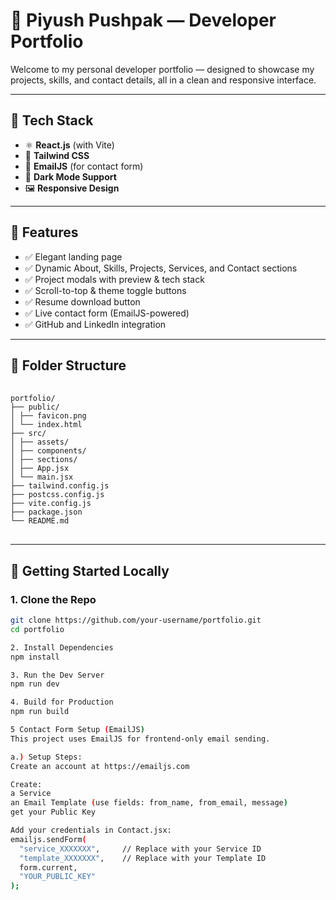 # 💼 Piyush Pushpak — Developer Portfolio

Welcome to my personal developer portfolio — designed to showcase my projects, skills, and contact details, all in a clean and responsive interface.

---

## 🚀 Tech Stack

- ⚛️ **React.js** (with Vite)
- 🎨 **Tailwind CSS**
- 📧 **EmailJS** (for contact form)
- 🌙 **Dark Mode Support**
- 🖼️ **Responsive Design**

---

## 📸 Features

- ✅ Elegant landing page
- ✅ Dynamic About, Skills, Projects, Services, and Contact sections
- ✅ Project modals with preview & tech stack
- ✅ Scroll-to-top & theme toggle buttons
- ✅ Resume download button
- ✅ Live contact form (EmailJS-powered)
- ✅ GitHub and LinkedIn integration

---

## 📁 Folder Structure

<pre> <code>
portfolio/
├── public/
│ ├── favicon.png
│ └── index.html
├── src/
│ ├── assets/
│ ├── components/
│ ├── sections/
│ ├── App.jsx
│ └── main.jsx
├── tailwind.config.js
├── postcss.config.js
├── vite.config.js
├── package.json
└── README.md
  </code> </pre>


---

## 🧪 Getting Started Locally

### 1. Clone the Repo
```bash
git clone https://github.com/your-username/portfolio.git
cd portfolio

2. Install Dependencies
npm install

3. Run the Dev Server
npm run dev

4. Build for Production
npm run build

5 Contact Form Setup (EmailJS)
This project uses EmailJS for frontend-only email sending.

a.) Setup Steps:
Create an account at https://emailjs.com

Create:
a Service
an Email Template (use fields: from_name, from_email, message)
get your Public Key

Add your credentials in Contact.jsx:
emailjs.sendForm(
  "service_XXXXXXX",     // Replace with your Service ID
  "template_XXXXXXX",    // Replace with your Template ID
  form.current,
  "YOUR_PUBLIC_KEY"
);
